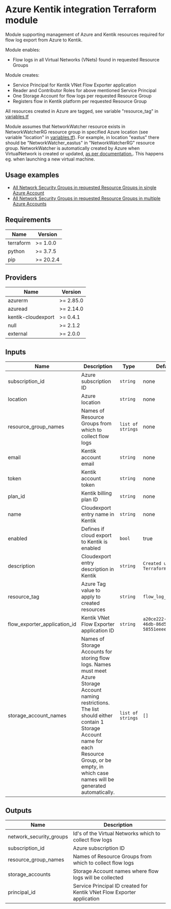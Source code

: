 # Azure Kentik integration Terraform module

Module supporting management of Azure and Kentik resources required for flow log export from Azure to Kentik.

Module enables:
* Flow logs in all Virtual Networks (VNets) found in requested Resource Groups

Module creates:
* Service Principal for Kentik VNet Flow Exporter application
* Reader and Contributor Roles for above mentioned Service Principal
* One Storage Account for flow logs per requested Resource Group
* Registers flow in Kentik platform per requested Resource Group

All resources created in Azure are tagged, see variable "resource_tag" in [variables.tf](./variables.tf)

Module assumes that NetworkWatcher resource exists in NetworkWatcherRG resource group in specified Azure location (see variable "location" in [variables.tf](./variables.tf)).
For example, in location "eastus" there should be "NetworkWatcher_eastus" in "NetworkWatcherRG" resource group.
NetworkWatcher is automatically created by Azure when VirtualNetwork is created or updated, [as per documentation.](https://docs.microsoft.com/en-us/azure/network-watcher/network-watcher-create). This happens eg. when launching a new virtual machine.

## Usage examples

* [All Network Security Groups in requested Resource Groups in single Azure Account](examples/single_account_multiple_resource_groups)
* [All Network Security Groups in requested Resource Groups in multiple Azure Accounts](examples/multiple_accounts_multiple_resource_group)

## Requirements

| Name | Version |
|------|---------|
| terraform | >= 1.0.0 |
| python | >= 3.7.5 |
| pip | >= 20.2.4 |

## Providers

| Name | Version |
|------|---------|
| azurerm | >= 2.85.0 |
| azuread | >= 2.14.0 |
| kentik-cloudexport | >= 0.4.1 |
| null | >= 2.1.2 |
| external | >= 2.0.0 |

## Inputs

| Name | Description | Type | Default | Required |
|------|-------------|------|---------|:--------:|
| subscription_id | Azure subscription ID | `string` | none | yes |
| location | Azure location  | `string` | none | yes |
| resource_group_names | Names of Resource Groups from which to collect flow logs | `list of strings` | none | yes |
| email | Kentik account email | `string` | none | yes |
| token | Kentik account token | `string` | none | yes |
| plan_id | Kentik billing plan ID | `string` | none | yes |
| name | Cloudexport entry name in Kentik | `string` | none | yes |
| enabled | Defines if cloud export to Kentik is enabled | `bool` | true | no |
| description | Cloudexport entry description in Kentik | `string` | `Created using Terraform` | no |
| resource_tag | Azure Tag value to apply to created resources | `string` | `flow_log_exporter` | no |
| flow_exporter_application_id | Kentik VNet Flow Exporter application ID | `string` | `a20ce222-63c0-46db-86d5-58551eeee89f` | no |
| storage_account_names | Names of Storage Accounts for storing flow logs. Names must meet Azure Storage Account naming restrictions.<br>The list should either contain 1 Storage Account name for each Resource Group, or be empty, in which case names will be generated automatically. | `list of strings` | `[]` | no |


## Outputs

| Name | Description |
|------|-------------|
| network_security_groups | Id's of the Virtual Networks which to collect flow logs |
| subscription_id | Azure subscription ID |
| resource_group_names | Names of Resource Groups from which to collect flow logs |
| storage_accounts | Storage Account names where flow logs will be collected |
| principal_id | Service Principal ID created for Kentik VNet Flow Exporter application |
